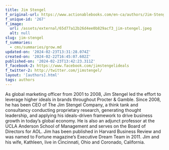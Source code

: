 ```yaml
---
title: Jim Stengel
f_original-url: https://www.actionablebooks.com/en-ca/authors/Jim-Stengel/
f_unique-id: '267'
f_image:
  url: /assets/external/65d77a12b26d4ee0b829acf3_jim-stengel.jpeg
  alt: null
slug: jim-stengel
f_summaries:
  - cms/summaries/grow.md
updated-on: '2024-02-23T13:31:28.074Z'
created-on: '2024-02-22T16:45:07.602Z'
published-on: '2024-02-23T13:42:23.311Z'
f_facebook-2: https://www.facebook.com/jimstengelideals
f_twitter-2: http://twitter.com/jimstengel/
layout: '[authors].html'
tags: authors
---
```


As global marketing officer from 2001 to 2008, Jim Stengel led the effort to leverage higher ideals in brands throughout Procter & Gamble. Since 2008, he has been CEO of The Jim Stengel Company, a think tank and consultancy conducting proprietary research, generating thought leadership, and applying his ideals-driven framework to drive business growth in today’s global economy. He is also an adjunct professor at the UCLA Anderson School of Management and serves on the Board of Directors for AOL. Jim has been published in Harvard Business Review and was named to Fortune magazine’s Executive Dream Team in 2011. Jim and his wife, Kathleen, live in Cincinnati, Ohio and Coronado, California.
